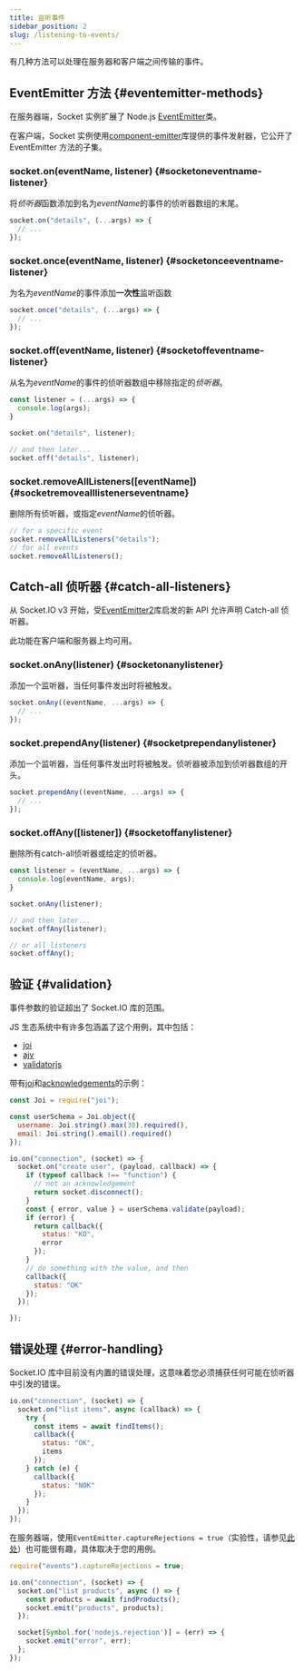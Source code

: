 ```yaml
---
title: 监听事件
sidebar_position: 2
slug: /listening-to-events/
---
```


有几种方法可以处理在服务器和客户端之间传输的事件。

## EventEmitter 方法 {#eventemitter-methods}

在服务器端，Socket 实例扩展了 Node.js [EventEmitter](https://nodejs.org/docs/latest/api/events.html#events_events)类。

在客户端，Socket 实例使用[component-emitter](https://github.com/component/emitter)库提供的​​事件发射器，它公开了 EventEmitter 方法的子集。

### socket.on(eventName, listener) {#socketoneventname-listener}

将*侦听器*函数添加到名为*eventName*的事件的侦听器数组的末尾。

```js
socket.on("details", (...args) => {
  // ...
});
```

### socket.once(eventName, listener) {#socketonceeventname-listener}

为名为*eventName*的事件添加**一次性**监听函数

```js
socket.once("details", (...args) => {
  // ...
});
```

### socket.off(eventName, listener) {#socketoffeventname-listener}

从名为*eventName*的事件的侦听器数组中移除指定的*侦听器*。

```js
const listener = (...args) => {
  console.log(args);
}

socket.on("details", listener);

// and then later...
socket.off("details", listener);
```

### socket.removeAllListeners([eventName]) {#socketremovealllistenerseventname}

删除所有侦听器，或指定*eventName*的侦听器。

```js
// for a specific event
socket.removeAllListeners("details");
// for all events
socket.removeAllListeners();
```

## Catch-all 侦听器 {#catch-all-listeners}

从 Socket.IO v3 开始，受[EventEmitter2](https://github.com/EventEmitter2/EventEmitter2)库启发的新 API 允许声明 Catch-all 侦听器。

此功能在客户端和服务器上均可用。

### socket.onAny(listener) {#socketonanylistener}

添加一个监听器，当任何事件发出时将被触发。

```js
socket.onAny((eventName, ...args) => {
  // ...
});
```

### socket.prependAny(listener) {#socketprependanylistener}

添加一个监听器，当任何事件发出时将被触发。侦听器被添加到侦听器数组的开头。

```js
socket.prependAny((eventName, ...args) => {
  // ...
});
```

### socket.offAny([listener]) {#socketoffanylistener}

删除所有catch-all侦听器或给定的侦听器。

```js
const listener = (eventName, ...args) => {
  console.log(eventName, args);
}

socket.onAny(listener);

// and then later...
socket.offAny(listener);

// or all listeners
socket.offAny();
```

## 验证 {#validation}

事件参数的验证超出了 Socket.IO 库的范围。

JS 生态系统中有许多包涵盖了这个用例，其中包括：

- [joi](https://www.npmjs.com/package/joi)
- [ajv](https://www.npmjs.com/package/ajv)
- [validatorjs](https://www.npmjs.com/package/validatorjs)

带有[joi](https://joi.dev/api/)和[acknowledgements](emitting-events.md#acknowledgements)的示例：

```js
const Joi = require("joi");

const userSchema = Joi.object({
  username: Joi.string().max(30).required(),
  email: Joi.string().email().required()
});

io.on("connection", (socket) => {
  socket.on("create user", (payload, callback) => {
    if (typeof callback !== "function") {
      // not an acknowledgement
      return socket.disconnect();
    }
    const { error, value } = userSchema.validate(payload);
    if (error) {
      return callback({
        status: "KO",
        error
      });
    }
    // do something with the value, and then
    callback({
      status: "OK"
    });
  });

});
```

## 错误处理 {#error-handling}

Socket.IO 库中目前没有内置的错误处理，这意味着您必须捕获任何可能在侦听器中引发的错误。

```js
io.on("connection", (socket) => {
  socket.on("list items", async (callback) => {
    try {
      const items = await findItems();
      callback({
        status: "OK",
        items
      });
    } catch (e) {
      callback({
        status: "NOK"
      });
    }
  });
});
```

在服务器端，使用`EventEmitter.captureRejections = true`（实验性，请参见[此处](https://nodejs.org/api/events.html#events_capture_rejections_of_promises)）也可能很有趣，具体取决于您的用例。

```js
require("events").captureRejections = true;

io.on("connection", (socket) => {
  socket.on("list products", async () => {
    const products = await findProducts();
    socket.emit("products", products);
  });

  socket[Symbol.for('nodejs.rejection')] = (err) => {
    socket.emit("error", err);
  };
});
```
